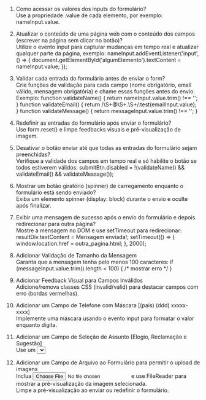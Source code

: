 1. Como acessar os valores dos inputs do formulário?  
Use a propriedade .value de cada elemento, por exemplo: nameInput.value.

2. Atualizar o conteúdo de uma página web com o conteúdo dos campos (escrever na página sem clicar no botão)?  
Utilize o evento input para capturar mudanças em tempo real e atualizar qualquer parte da página, exemplo:
nameInput.addEventListener('input', () => {
    document.getElementById('algumElemento').textContent = nameInput.value;
});

3. Validar cada entrada do formulário antes de enviar o form?  
Crie funções de validação para cada campo (nome obrigatório, email válido, mensagem obrigatória) e chame essas funções antes do envio. Exemplo:
function validateName() { return nameInput.value.trim() !== ''; }
function validateEmail() { return /\S+@\S+\.\S+/.test(emailInput.value); }
function validateMessage() { return messageInput.value.trim() !== ''; }

4. Redefinir as entradas do formulário após enviar o formulário?  
Use form.reset() e limpe feedbacks visuais e pré-visualização de imagem.

5. Desativar o botão enviar até que todas as entradas do formulário sejam preenchidas?  
Verifique a validade dos campos em tempo real e só habilite o botão se todos estiverem válidos:
submitBtn.disabled = !(validateName() && validateEmail() && validateMessage());

6. Mostrar um botão giratório (spinner) de carregamento enquanto o formulário está sendo enviado?  
Exiba um elemento spinner (display: block) durante o envio e oculte após finalizar.

7. Exibir uma mensagem de sucesso após o envio do formulário e depois redirecionar para outra página?  
Mostre a mensagem no DOM e use setTimeout para redirecionar:
resultDiv.textContent = Mensagem enviada!;
setTimeout(() => { window.location.href = outra_pagina.html; }, 2000);

8. Adicionar Validação de Tamanho da Mensagem  
Garanta que a mensagem tenha pelo menos 100 caracteres:
if (messageInput.value.trim().length < 100) { /* mostrar erro */ }

9. Adicionar Feedback Visual para Campos Inválidos  
Adicione/remova classes CSS (invalid/valid) para destacar campos com erro (bordas vermelhas).

10. Adicionar um Campo de Telefone com Máscara [(país) (ddd) xxxxx-xxxx]  
Implemente uma máscara usando o evento input para formatar o valor enquanto digita.

11. Adicionar um Campo de Seleção de Assunto [Elogio, Reclamação e Sugestão]  
Use um <select> e valide se algum valor foi selecionado diferente de vazio.

12. Adicionar um Campo de Arquivo ao Formulário para permitir o upload de imagens  
Inclua <input type="file" accept="image/*"> e use FileReader para mostrar a pré-visualização da imagem selecionada.  
Limpe a pré-visualização ao enviar ou redefinir o formulário.